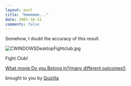 ```yaml
---
layout: post
title: "Hmmmmmm..."
date: 2003-10-31
comments: false
---
```

Somehow, I doubt the accuracy of this result.


![CWINDOWSDesktopFightclub.jpg](http://images.quizilla.com/S/SuperCurlz/1059384212_pFightclub.jpg)


Fight Club!




[What movie Do you Belong in?(many different outcomes!)][0]




brought to you by [Quizilla][1]



[0]: http://quizilla.com/users/SuperCurlz/quizzes/What%20movie%20Do%20you%20Belong%20in%3F(many%20different%20outcomes!)/
[1]: http://quizilla.com
